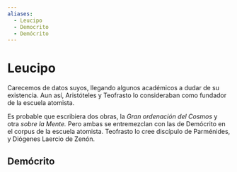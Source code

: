 ```yaml
---
aliases:
  - Leucipo
  - Democrito
  - Demócrito
---
```

# Leucipo

Carecemos de datos suyos, llegando algunos académicos a dudar de su existencia. Aun así, Aristóteles y Teofrasto lo consideraban como fundador de la escuela atomista.

Es probable que escribiera dos obras, la *Gran ordenación del Cosmos* y otra *sobre la Mente.* Pero ambas se entremezclan con las de Demócrito en el corpus de la escuela atomista. Teofrasto lo cree discípulo de Parménides, y Diógenes Laercio de Zenón.

## Demócrito

